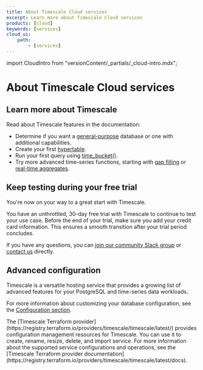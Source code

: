 ```yaml
---
title: About Timescale Cloud services
excerpt: Learn more about Timescale Cloud services
products: [cloud]
keywords: [services]
cloud_ui:
    path:
        - [services]
---
```


import CloudIntro from "versionContent/_partials/_cloud-intro.mdx";

# About Timescale Cloud services

<CloudIntro />

## Learn more about Timescale

Read about Timescale features in the documentation:

*   Determine if you want a [general-purpose][dynamic-pg] database or one with additional capabilities. 
*   Create your first [hypertable][hypertable-info].
*   Run your first query using [time_bucket()][time-bucket-info].
*   Try more advanced time-series functions, starting with
    [gap filling][gap-filling-info] or [real-time aggregates][aggregates-info].

## Keep testing during your free trial

You're now on your way to a great start with Timescale.

You have an unthrottled, 30-day free trial with Timescale to continue to
test your use case. Before the end of your trial, make sure you add your credit
card information. This ensures a smooth transition after your trial period
concludes.

If you have any questions, you can
[join our community Slack group][slack-info]
or [contact us][contact-timescale] directly.

## Advanced configuration

Timescale is a versatile hosting service that provides a growing list of
advanced features for your PostgreSQL and time-series data workloads.

For more information about customizing your database configuration, see the
[Configuration section][configuration].

<Highlight type="note">
The [Timescale Terraform provider](https://registry.terraform.io/providers/timescale/timescale/latest/)
provides configuration management resources for Timescale. You can use it to
create, rename, resize, delete, and import service. For more information about
the supported service configurations and operations, see the
[Timescale Terraform provider documentation](https://registry.terraform.io/providers/timescale/timescale/latest/docs).
</Highlight>

[aggregates-info]: /use-timescale/:currentVersion:/continuous-aggregates/
[configuration]: /use-timescale/:currentVersion:/configuration/
[contact-timescale]: https://www.timescale.com/contact
[gap-filling-info]: /use-timescale/:currentVersion:/query-data/advanced-analytic-queries#gap-filling
[hypertable-info]: /use-timescale/:currentVersion:/hypertables
[slack-info]: https://slack-login.timescale.com
[time-bucket-info]: /use-timescale/:currentVersion:/query-data/advanced-analytic-queries#time-bucket
[terraform-provider-docs]: https://registry.terraform.io/providers/timescale/timescale/latest/docs
[terraform-provider]: https://registry.terraform.io/providers/timescale/timescale/latest/
[dynamic-pg]: /use-timescale/:currentVersion:/services/dynamic-postgresql/
